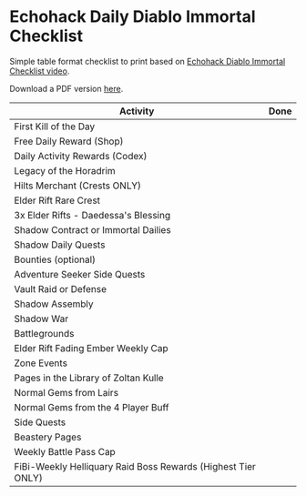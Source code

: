 # Echohack Daily Diablo Immortal Checklist

Simple table format checklist to print based on [Echohack Diablo Immortal Checklist video](https://www.youtube.com/watch?v=7sN_DMqHf-I).

Download a PDF version [here](diablo-immortal-daily-checklist.pdf).

| Activity     | Done      |
|--------------|-----------|
|First Kill of the Day|  |
|Free Daily Reward (Shop)|  |
|Daily Activity Rewards (Codex)|  |
|Legacy of the Horadrim|  |
|Hilts Merchant (Crests ONLY)|  |
|Elder Rift Rare Crest|  |
|3x Elder Rifts - Daedessa's Blessing|  |
|Shadow Contract or Immortal Dailies|  |
|Shadow Daily Quests|  |
|Bounties (optional)|  |
|Adventure Seeker Side Quests|  |
|Vault Raid or Defense|  |
|Shadow Assembly|  |
|Shadow War|  |
|Battlegrounds|  |
|Elder Rift Fading Ember Weekly Cap|  |
|Zone Events|  |
|Pages in the Library of Zoltan Kulle|  |
|Normal Gems from Lairs|  |
|Normal Gems from the 4 Player Buff|  |
|Side Quests|  |
|Beastery Pages|  |
|Weekly Battle Pass Cap|  |
|FiBi-Weekly Helliquary Raid Boss Rewards (Highest Tier ONLY)|  | 
